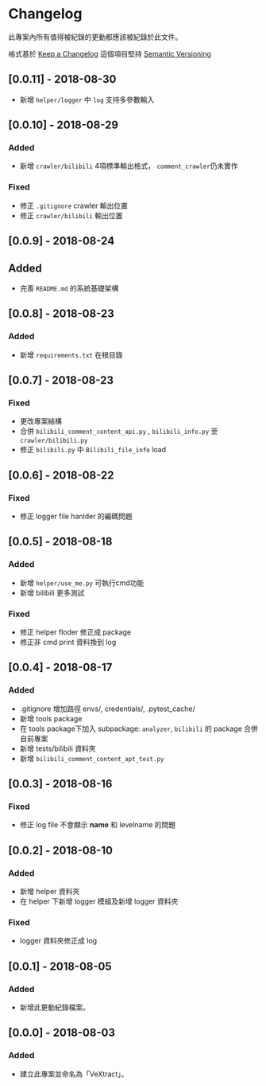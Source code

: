 # Changelog
此專案內所有值得被紀錄的更動都應該被紀錄於此文件。

格式基於 [Keep a Changelog](http://keepachangelog.com/zh-TW/1.0.0/)
這個項目堅持 [Semantic Versioning](http://semver.org/spec/v2.0.0.html)

## [0.0.11] - 2018-08-30
- 新增 `helper/logger` 中 `log` 支持多參數輸入

## [0.0.10] - 2018-08-29
### Added
- 新增 `crawler/bilibili` 4項標準輸出格式， `comment_crawler`仍未實作

### Fixed
- 修正 `.gitignore` crawler 輸出位置
- 修正 `crawler/bilibili` 輸出位置

## [0.0.9] - 2018-08-24
## Added
- 完善 `README.md` 的系統基礎架構

## [0.0.8] - 2018-08-23
### Added
- 新增 `requirements.txt` 在根目錄

## [0.0.7] - 2018-08-23
### Fixed
- 更改專案結構
- 合併 `bilibili_comment_content_api.py` , `bilibili_info.py` 至 `crawler/bilibili.py` 
- 修正 `bilibili.py` 中 `Bilibili_file_info` load

## [0.0.6] - 2018-08-22
### Fixed
- 修正 logger file hanlder 的編碼問題

## [0.0.5] - 2018-08-18
### Added
- 新增 `helper/use_me.py` 可執行cmd功能
- 新增 bilibili 更多測試

### Fixed
- 修正 helper floder 修正成 package
- 修正非 cmd print 資料換到 log

## [0.0.4] - 2018-08-17
### Added
- .gitignore 增加路徑 envs/, credentials/, .pytest_cache/
- 新增 tools package
- 在 tools package下加入 subpackage: `analyzer`, `bilibili` 的 package 合併自前專案
- 新增 tests/bilibili 資料夾
- 新增 `bilibili_comment_content_apt_test.py`

## [0.0.3] - 2018-08-16
### Fixed
- 修正 log file 不會顯示 __name__ 和 levelname 的問題

## [0.0.2] - 2018-08-10
### Added
- 新增 helper 資料夾
- 在 helper 下新增 logger 模組及新增 logger 資料夾
### Fixed
- logger 資料夾修正成 log

## [0.0.1] - 2018-08-05
### Added
- 新增此更動紀錄檔案。

## [0.0.0] - 2018-08-03
### Added
- 建立此專案並命名為「VeXtract」。